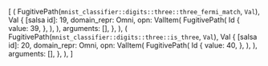 [
    (
        FugitivePath(`mnist_classifier::digits::three::three_fermi_match`, `Val`),
        Val {
            [salsa id]: 19,
            domain_repr: Omni,
            opn: ValItem(
                FugitivePath(
                    Id {
                        value: 39,
                    },
                ),
            ),
            arguments: [],
        },
    ),
    (
        FugitivePath(`mnist_classifier::digits::three::is_three`, `Val`),
        Val {
            [salsa id]: 20,
            domain_repr: Omni,
            opn: ValItem(
                FugitivePath(
                    Id {
                        value: 40,
                    },
                ),
            ),
            arguments: [],
        },
    ),
]
